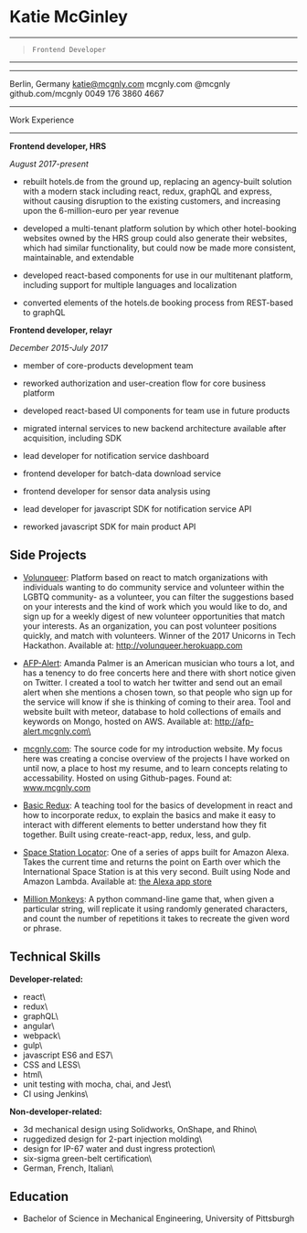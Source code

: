 # Katie McGinley

---

>     Frontend Developer

---

---

Berlin, Germany katie@mcgnly.com
mcgnly.com @mcgnly
github.com/mcgnly 0049 176 3860 4667

---

Work Experience

---

**Frontend developer, HRS**

_August 2017-present_

* rebuilt hotels.de from the ground up, replacing an agency-built solution with
  a modern stack including react, redux, graphQL and express, without causing disruption to the existing customers, and increasing upon the 6-million-euro per year revenue

* developed a multi-tenant platform solution by which other hotel-booking websites
  owned by the HRS group could also generate their websites, which had similar functionality, but could now be made more consistent, maintainable, and extendable

* developed react-based components for use in our multitenant platform, including support for multiple languages and localization

* converted elements of the hotels.de booking process from REST-based to graphQL

**Frontend developer, relayr**

_December 2015-July 2017_

* member of core-products development team

* reworked authorization and user-creation flow for core business platform

* developed react-based UI components for team use in future products

* migrated internal services to new backend architecture available after acquisition, including SDK
* lead developer for notification service dashboard

* frontend developer for batch-data download service

* frontend developer for sensor data analysis using

* lead developer for javascript SDK for notification service API

* reworked javascript SDK for main product API

## Side Projects

* [Volunqueer](https://github.com/mcgnly/volunqueer):
  Platform based on react to match organizations with individuals wanting to do community service and volunteer within the LGBTQ community- as a volunteer, you can filter the suggestions based on your interests and the kind of work which you would like to do, and sign up for a weekly digest of new volunteer opportunities that match your interests. As an organization, you can post volunteer positions quickly, and match with volunteers. Winner of the 2017 Unicorns in Tech Hackathon. Available at: http://volunqueer.herokuapp.com

* [AFP-Alert](https://github.com/mcgnly/email-keyword):
  Amanda Palmer is an American musician who tours a lot, and has a tenency to do free concerts here and there with short notice given on Twitter. I created a tool to watch her twitter and send out an email alert when she mentions a chosen town, so that people who sign up for the service will know if she is thinking of coming to their area. Tool and website built with meteor, database to hold collections of emails and keywords on Mongo, hosted on AWS. Available at: http://afp-alert.mcgnly.com\

* [mcgnly.com](https://github.com/mcgnly/mcgnly-home):
  The source code for my introduction website. My focus here was creating a concise overview of the projects I have worked on until now, a place to host my resume, and to learn concepts relating to accessability. Hosted on using Github-pages. Found at: www.mcgnly.com

* [Basic Redux](https://github.com/mcgnly/basic-redux):
  A teaching tool for the basics of development in react and how to incorporate redux, to explain the basics and make it easy to interact with different elements to better understand how they fit together. Built using create-react-app, redux, less, and gulp.

* [Space Station Locator](https://github.com/mcgnly/alexa-iss):
  One of a series of apps built for Amazon Alexa. Takes the current time and returns the point on Earth over which the International Space Station is at this very second. Built using Node and Amazon Lambda. Available at: [the Alexa app store](https://www.amazon.com/mcgnly-Space-Station/dp/B01MZ2ONRB/ref=sr_1_2?s=digital-skills&ie=UTF8&qid=1486298736&sr=1-2&keywords=mcgnly)

* [Million Monkeys](https://github.com/mcgnly/million-monkeys):
  A python command-line game that, when given a particular string, will replicate it using randomly generated characters, and count the number of repetitions it takes to recreate the given word or phrase.

## Technical Skills

**Developer-related:**

* react\
* redux\
* graphQL\
* angular\
* webpack\
* gulp\
* javascript ES6 and ES7\
* CSS and LESS\
* html\
* unit testing with mocha, chai, and Jest\
* CI using Jenkins\

**Non-developer-related:**

* 3d mechanical design using Solidworks, OnShape, and Rhino\
* ruggedized design for 2-part injection molding\
* design for IP-67 water and dust ingress protection\
* six-sigma green-belt certification\
* German, French, Italian\

## Education

* Bachelor of Science in Mechanical Engineering, University of Pittsburgh
